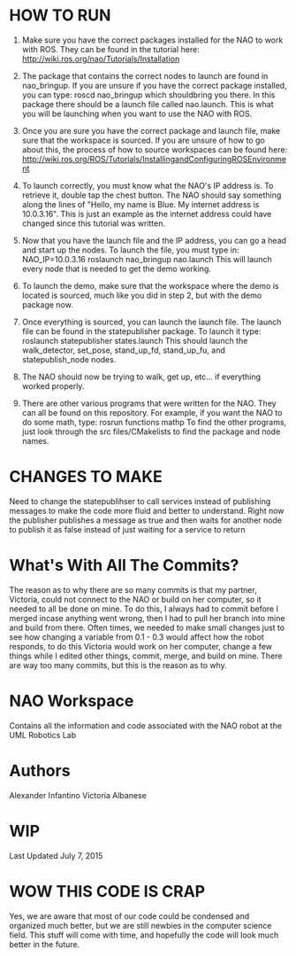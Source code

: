 # HOW TO RUN

1. Make sure you have the correct packages installed for the NAO to work with ROS. They can be found in the tutorial here: http://wiki.ros.org/nao/Tutorials/Installation

2. The package that contains the correct nodes to launch are found in nao_bringup. If you are unsure if you have the correct package installed, you can type: roscd nao_bringup which shouldbring you there. In this package there should be a launch file called nao.launch. This is what you will be launching when you want to use the NAO with ROS.

3. Once you are sure you have the correct package and launch file, make sure that the workspace is sourced. If you are unsure of how to go about this, the process of how to source workspaces can be found here: http://wiki.ros.org/ROS/Tutorials/InstallingandConfiguringROSEnvironment

4. To launch correctly, you must know what the NAO's IP address is. To retrieve it, double tap the chest button. The NAO should say something along the lines of "Hello, my name is Blue. My internet address is 10.0.3.16". This is just an example as the internet address could have changed since this tutorial was written.

5. Now that you have the launch file and the IP address, you can go a head and start up the nodes. To launch the file, you must type in:
NAO_IP=10.0.3.16 roslaunch nao_bringup nao.launch
This will launch every node that is needed to get the demo working.

6. To launch the demo, make sure that the workspace where the demo is located is sourced, much like you did in step 2, but with the demo package now. 

7. Once everything is sourced, you can launch the launch file. The launch file can be found in the statepublisher package. To launch it type:
roslaunch statepublisher states.launch
This should launch the walk_detector, set_pose, stand_up_fd, stand_up_fu, and statepublish_node nodes.

8. The NAO should now be trying to walk, get up, etc... if everything worked properly.

9. There are other various programs that were written for the NAO. They can all be found on this repository. For example, if you want the NAO to do some math, type:
rosrun functions mathp
To find the other programs, just look through the src files/CMakelists to find the package and node names.

# CHANGES TO MAKE
Need to change the statepublihser to call services instead of publishing messages 
to make the code more fluid and better to understand. Right now the publisher
publishes a message as true and then waits for another node to publish it as false instead of
just waiting for a service to return

# What's With All The Commits?
The reason as to why there are so many commits is that my partner, Victoria, could not connect
to the NAO or build on her computer, so it needed to all be done on mine. To do this,
I always had to commit before I merged incase anything went wrong, then I had
to pull her branch into mine and build from there. Often times, we needed to make small
changes just to see how changing a variable from 0.1 - 0.3 would affect how the robot responds, 
to do this Victoria would work on her computer, change a few things while I edited other things,
commit, merge, and build on mine. There are way too many commits, but this is the reason as to why.


# NAO Workspace
Contains all the information and code associated with the NAO robot at the UML Robotics Lab

# Authors
Alexander Infantino
Victoria Albanese

# WIP
Last Updated July 7, 2015

# WOW THIS CODE IS CRAP
Yes, we are aware that most of our code could be condensed and organized much better, but we are still newbies
in the computer science field. This stuff will come with time, and hopefully the code will look much 
better in the future.
